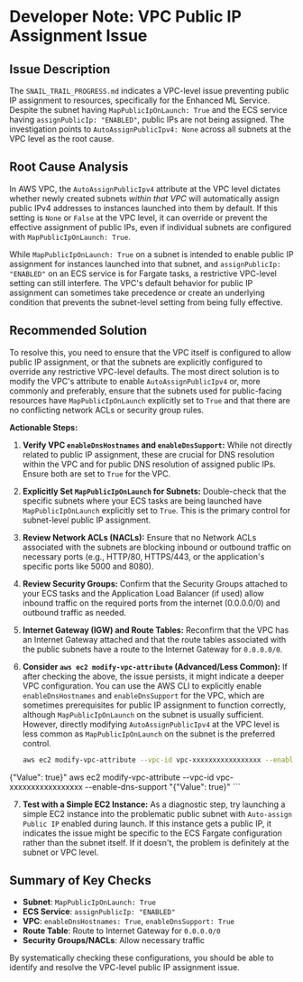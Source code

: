 # Developer Note: VPC Public IP Assignment Issue

## Issue Description

The `SNAIL_TRAIL_PROGRESS.md` indicates a VPC-level issue preventing public IP assignment to resources, specifically for the Enhanced ML Service. Despite the subnet having `MapPublicIpOnLaunch: True` and the ECS service having `assignPublicIp: "ENABLED"`, public IPs are not being assigned. The investigation points to `AutoAssignPublicIpv4: None` across all subnets at the VPC level as the root cause.

## Root Cause Analysis

In AWS VPC, the `AutoAssignPublicIpv4` attribute at the VPC level dictates whether newly created subnets *within that VPC* will automatically assign public IPv4 addresses to instances launched into them by default. If this setting is `None` or `False` at the VPC level, it can override or prevent the effective assignment of public IPs, even if individual subnets are configured with `MapPublicIpOnLaunch: True`.

While `MapPublicIpOnLaunch: True` on a subnet is intended to enable public IP assignment for instances launched into that subnet, and `assignPublicIp: "ENABLED"` on an ECS service is for Fargate tasks, a restrictive VPC-level setting can still interfere. The VPC's default behavior for public IP assignment can sometimes take precedence or create an underlying condition that prevents the subnet-level setting from being fully effective.

## Recommended Solution

To resolve this, you need to ensure that the VPC itself is configured to allow public IP assignment, or that the subnets are explicitly configured to override any restrictive VPC-level defaults. The most direct solution is to modify the VPC's attribute to enable `AutoAssignPublicIpv4` or, more commonly and preferably, ensure that the subnets used for public-facing resources have `MapPublicIpOnLaunch` explicitly set to `True` and that there are no conflicting network ACLs or security group rules.

**Actionable Steps:**

1.  **Verify VPC `enableDnsHostnames` and `enableDnsSupport`:** While not directly related to public IP assignment, these are crucial for DNS resolution within the VPC and for public DNS resolution of assigned public IPs. Ensure both are set to `True` for the VPC.

2.  **Explicitly Set `MapPublicIpOnLaunch` for Subnets:** Double-check that the specific subnets where your ECS tasks are being launched have `MapPublicIpOnLaunch` explicitly set to `True`. This is the primary control for subnet-level public IP assignment.

3.  **Review Network ACLs (NACLs):** Ensure that no Network ACLs associated with the subnets are blocking inbound or outbound traffic on necessary ports (e.g., HTTP/80, HTTPS/443, or the application's specific ports like 5000 and 8080).

4.  **Review Security Groups:** Confirm that the Security Groups attached to your ECS tasks and the Application Load Balancer (if used) allow inbound traffic on the required ports from the internet (0.0.0.0/0) and outbound traffic as needed.

5.  **Internet Gateway (IGW) and Route Tables:** Reconfirm that the VPC has an Internet Gateway attached and that the route tables associated with the public subnets have a route to the Internet Gateway for `0.0.0.0/0`.

6.  **Consider `aws ec2 modify-vpc-attribute` (Advanced/Less Common):** If after checking the above, the issue persists, it might indicate a deeper VPC configuration. You can use the AWS CLI to explicitly enable `enableDnsHostnames` and `enableDnsSupport` for the VPC, which are sometimes prerequisites for public IP assignment to function correctly, although `MapPublicIpOnLaunch` on the subnet is usually sufficient. However, directly modifying `AutoAssignPublicIpv4` at the VPC level is less common as `MapPublicIpOnLaunch` on the subnet is the preferred control.

    ```bash
    aws ec2 modify-vpc-attribute --vpc-id vpc-xxxxxxxxxxxxxxxxx --enable-dns-hostnames 


{"Value": true}"
    aws ec2 modify-vpc-attribute --vpc-id vpc-xxxxxxxxxxxxxxxxx --enable-dns-support "{"Value": true}"
    ```

7.  **Test with a Simple EC2 Instance:** As a diagnostic step, try launching a simple EC2 instance into the problematic public subnet with `Auto-assign Public IP` enabled during launch. If this instance gets a public IP, it indicates the issue might be specific to the ECS Fargate configuration rather than the subnet itself. If it doesn't, the problem is definitely at the subnet or VPC level.

## Summary of Key Checks

*   **Subnet**: `MapPublicIpOnLaunch: True`
*   **ECS Service**: `assignPublicIp: "ENABLED"`
*   **VPC**: `enableDnsHostnames: True`, `enableDnsSupport: True`
*   **Route Table**: Route to Internet Gateway for `0.0.0.0/0`
*   **Security Groups/NACLs**: Allow necessary traffic

By systematically checking these configurations, you should be able to identify and resolve the VPC-level public IP assignment issue.


